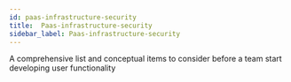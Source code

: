 ```yaml
---
id: paas-infrastructure-security
title:  Paas-infrastructure-security
sidebar_label: Paas-infrastructure-security
---
```

A comprehensive list and conceptual items to consider before a team start developing user functionality

